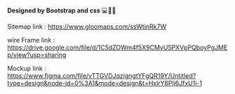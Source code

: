 <b>Designed by Bootstrap and css </b> 💻️👩‍💻️

Sitemap link :
https://www.gloomaps.com/ssWtinRk7W

wire Frame link :
https://drive.google.com/file/d/1C5dZOWm4f5X9CMyU5PXVpPQboyPgJMEp/view?usp=sharing

Mockup link :
https://www.figma.com/file/vTTGVDJqzjgngtYFgQR19Y/Untitled?type=design&node-id=0%3A1&mode=design&t=HxlrY6Plj6JfxU1i-1
